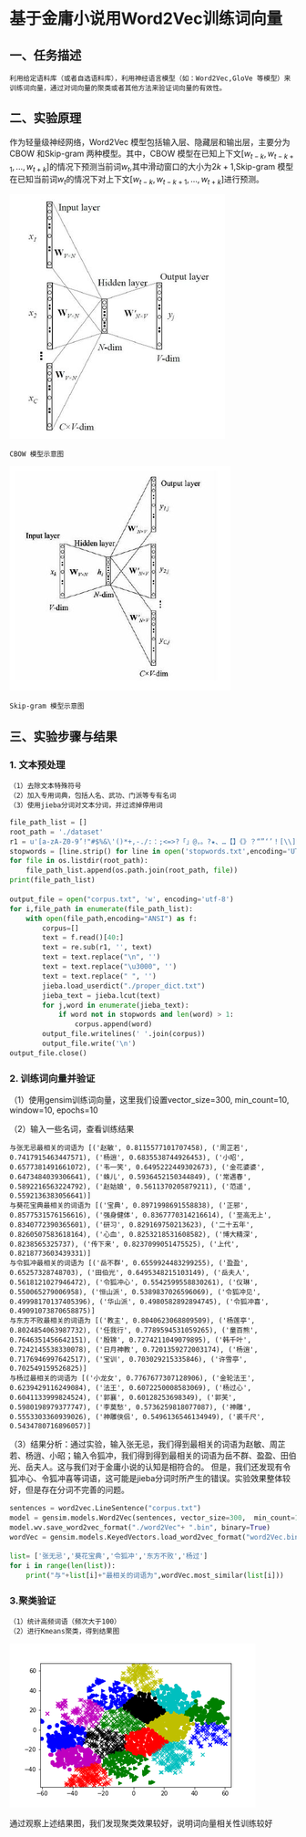 # 基于金庸小说用Word2Vec训练词向量
## 一、任务描述
    利用给定语料库（或者自选语料库），利用神经语言模型（如：Word2Vec,GloVe 等模型）来训练词向量，通过对词向量的聚类或者其他方法来验证词向量的有效性。
## 二、实验原理
作为轻量级神经网络，Word2Vec 模型包括输入层、隐藏层和输出层，主要分为CBOW 和Skip-gram 两种模型。其中，CBOW 模型在已知上下文$[w_{t-k},w_{t-k+1},...,w_{t+k}]$的情况下预测当前词$w_t$,其中滑动窗口的大小为$2k+1$,Skip-gram 模型在已知当前词$w_t$的情况下对上下文$[w_{t-k},w_{t-k+1},...,w_{t+k}]$进行预测。

![图片](./png/cbow.jpg)

    CBOW 模型示意图
![图片](./png/skip.jpg)

    Skip-gram 模型示意图
## 三、实验步骤与结果
### 1. 文本预处理
    （1）去除文本特殊符号
    （2）加入专用词典，包括人名、武功、门派等专有名词
    （3）使用jieba分词对文本分词，并过滤掉停用词
```python
file_path_list = []
root_path = './dataset'
r1 = u'[a-zA-Z0-9’!"#$%&\'()*+,-./:：;<=>?「」@，。?★、…【】《》？“”‘’！[\\]^_`{|}~]+'
stopwords = [line.strip() for line in open('stopwords.txt',encoding='UTF-8').readlines()]
for file in os.listdir(root_path):
    file_path_list.append(os.path.join(root_path, file))
print(file_path_list)

output_file = open("corpus.txt", 'w', encoding='utf-8')
for i,file_path in enumerate(file_path_list):
    with open(file_path,encoding="ANSI") as f:
        corpus=[]
        text = f.read()[40:]
        text = re.sub(r1, '', text)
        text = text.replace("\n", '')
        text = text.replace("\u3000", '')
        text = text.replace(" ", '')
        jieba.load_userdict("./proper_dict.txt")
        jieba_text = jieba.lcut(text)
        for j,word in enumerate(jieba_text):
            if word not in stopwords and len(word) > 1:
                corpus.append(word)
        output_file.writelines(' '.join(corpus))
        output_file.write('\n')
output_file.close()
```
### 2. 训练词向量并验证
（1）使用gensim训练词向量，这里我们设置vector_size=300,  min_count=10, window=10, epochs=10

（2）输入一些名词，查看训练结果

    与张无忌最相关的词语为 [('赵敏', 0.8115577101707458), ('周芷若', 0.7417915463447571), ('杨逍', 0.6835538744926453), ('小昭', 0.6577381491661072), ('韦一笑', 0.6495222449302673), ('金花婆婆', 0.6473484039306641), ('蛛儿', 0.5936452150344849), ('常遇春', 0.5892216563224792), ('赵姑娘', 0.5611370205879211), ('范遥', 0.5592136383056641)]
    与葵花宝典最相关的词语为 [('宝典', 0.8971998691558838), ('正邪', 0.8577531576156616), ('强身健体', 0.8367770314216614), ('至高无上', 0.8340772390365601), ('研习', 0.829169750213623), ('二十五年', 0.8260507583618164), ('心血', 0.8253218531608582), ('博大精深', 0.8238565325737), ('传下来', 0.8237099051475525), ('上代', 0.8218773603439331)]
    与令狐冲最相关的词语为 [('岳不群', 0.6559924483299255), ('盈盈', 0.65257328748703), ('田伯光', 0.6495348215103149), ('岳夫人', 0.5618121027946472), ('令狐冲心', 0.5542599558830261), ('仪琳', 0.550065279006958), ('恒山派', 0.5389837026596069), ('令狐冲见', 0.49998170137405396), ('华山派', 0.4980582892894745), ('令狐冲喜', 0.49091073870658875)]
    与东方不败最相关的词语为 [('教主', 0.8040623068809509), ('杨莲亭', 0.8024854063987732), ('任我行', 0.7789594531059265), ('童百熊', 0.7646351456642151), ('殷锦', 0.7274211049079895), ('韩千叶', 0.7242145538330078), ('日月神教', 0.7201359272003174), ('杨逍', 0.7176946997642517), ('宝训', 0.703029215335846), ('许雪亭', 0.702549159526825)]
    与杨过最相关的词语为 [('小龙女', 0.7767677307128906), ('金轮法王', 0.6239429116249084), ('法王', 0.6072250008583069), ('杨过心', 0.6041133999824524), ('郭襄', 0.60128253698349), ('郭芙', 0.5980198979377747), ('李莫愁', 0.5736259818077087), ('神雕', 0.5553303360939026), ('神雕侠侣', 0.5496136546134949), ('裘千尺', 0.5434780716896057)]

（3）结果分析：通过实验，输入张无忌，我们得到最相关的词语为赵敏、周芷若、杨逍、小昭；输入令狐冲，我们得到得到最相关的词语为岳不群、盈盈、田伯光、岳夫人。这与我们对于金庸小说的认知是相符合的。
但是，我们还发现有令狐冲心、令狐冲喜等词语，这可能是jieba分词时所产生的错误。实验效果整体较好，但是存在分词不完善的问题。
```python
sentences = word2vec.LineSentence("corpus.txt")
model = gensim.models.Word2Vec(sentences, vector_size=300,  min_count=10, window=10, epochs=10,workers=16)  
model.wv.save_word2vec_format("./word2Vec"+ ".bin", binary=True) 
wordVec = gensim.models.KeyedVectors.load_word2vec_format("word2Vec.bin", binary=True)

list= ['张无忌','葵花宝典','令狐冲','东方不败','杨过']
for i in range(len(list)):
    print("与"+list[i]+"最相关的词语为",wordVec.most_similar(list[i]))
```

### 3.聚类验证
    （1）统计高频词语（频次大于100）
    （2）进行Kmeans聚类，得到结果图
![图片](./png/tSNE.png)

通过观察上述结果图，我们发现聚类效果较好，说明词向量相关性训练较好
